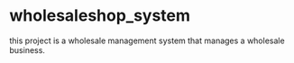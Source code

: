# wholesaleshop_system
this project is a wholesale management system that manages a wholesale business.
